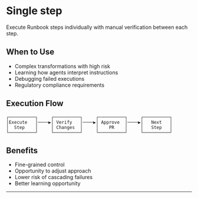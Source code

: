 # Single step

Execute Runbook steps individually with manual verification between each step.

## When to Use

* Complex transformations with high risk
* Learning how agents interpret instructions
* Debugging failed executions
* Regulatory compliance requirements

## Execution Flow

```
┌──────────┐     ┌──────────┐     ┌──────────┐     ┌──────────┐
│Execute   │────▶│ Verify   │────▶│ Approve  │────▶│   Next   │
│  Step    │     │ Changes  │     │    PR    │     │   Step   │
└──────────┘     └──────────┘     └──────────┘     └──────────┘
```

## Benefits

* Fine-grained control
* Opportunity to adjust approach
* Lower risk of cascading failures
* Better learning opportunity

***
